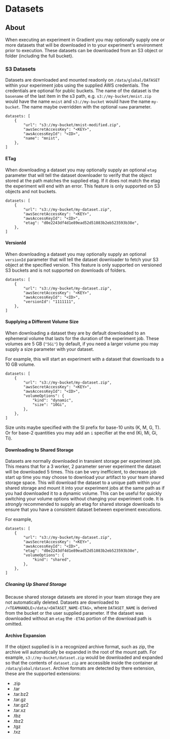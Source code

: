 # Datasets

## About

When executing an experiment in Gradient you may optionally supply one or more datasets that will be downloaded in to your experiment's environment prior to execution.
These datasets can be downloaded from an S3 object or folder (including the full bucket).

### S3 Datasets

Datasets are downloaded and mounted readonly on `/data/global/DATASET` within your experiment jobs using the supplied AWS credentials.
The credentials are optional for public buckets.
The name of the dataset is the `basename` of the last item in the s3 path, e.g. `s3://my-bucket/mnist.zip` would have the name `mnist` and `s3://my-bucket` would have the name `my-bucket`.
The name maybe overridden with the optional `name` parameter.

```
datasets: [
    {
        "url": "s3://my-bucket/mnist-modified.zip",
        "awsSecretAccessKey": "<KEY>",
        "awsAccessKeyId": "<ID>",
        "name": "mnist",
    },
]
```

#### ETag

When downloading a dataset you may optionally supply an optional `etag` parameter that will tell the dataset downloader to verify that the object stored at the path matches the supplied etag.
If it does not match the etag the experiment will end with an error.
This feature is only supported on S3 objects and not buckets.

```
datasets: [
    {
        "url": "s3://my-bucket/my-dataset.zip",
        "awsSecretAccessKey": "<KEY>",
        "awsAccessKeyId": "<ID>",
        "etag": "d0e2243df4d1e89ead52d51083b2eb523593b38e",
    },
]
```

#### VersionId

When downloading a dataset you may optionally supply an optional `versionId` parameter that will tell the dataset downloader to fetch your S3 object at the specified version.
This feature is only supported on versioned S3 buckets and is not supported on downloads of folders.

```
datasets: [
    {
        "url": "s3://my-bucket/my-dataset.zip",
        "awsSecretAccessKey": "<KEY>",
        "awsAccessKeyId": "<ID>",
        "versionId": "1111111",
    },
]
```

#### Supplying a Different Volume Size

When downloading a dataset they are by default downloaded to an ephemeral volume that lasts for the duration of the experiment job.
These volumes are 5 GB (`"5Gi"`) by default, if you need a larger volume you may supply a size parameter with your dataset.

For example, this will start an experiment with a dataset that downloads to a 10 GB volume.

```
datasets: [
    {
        "url": "s3://my-bucket/my-dataset.zip",
        "awsSecretAccessKey": "<KEY>",
        "awsAccessKeyId": "<ID>",
        "volumeOptions": {
            "kind": "dynamic",
            "size": "10Gi",
        },
    },
]
```

Size units maybe specified with the SI prefix for base-10 units (K, M, G, T).
Or for base-2 quantities you may add an `i` specifier at the end (Ki, Mi, Gi, Ti).

#### Downloading to Shared Storage

Datasets are normally downloaded in transient storage per experiment job.
This means that for a 3 worker, 2 parameter server experiment the dataset will be downloaded 5 times.
This can be very inefficient, to decrease job start up time you may choose to download your artifact to your team shared storage space.
This will download the dataset to a unique path within your shared storage and mount it into your experiment jobs at the same path as if you had downloaded it to a dynamic volume.
This can be useful for quickly switching your volume options without changing your experiment code.
It is *strongly* recommended to supply an etag for shared storage downloads to ensure that you have a consistent dataset between experiment executions.

For example,

```
datasets: [
    {
        "url": "s3://my-bucket/my-dataset.zip",
        "awsSecretAccessKey": "<KEY>",
        "awsAccessKeyId": "<ID>",
        "etag": "d0e2243df4d1e89ead52d51083b2eb523593b38e",
        "volumeOptions": {
            "kind": "shared",
        },
    },
]
```

##### Cleaning Up Shared Storage

Because shared storage datasets are stored in your team storage they are not automatically deleted.
Datasets are downloaded to `/<TEAMHANDLE>/data/<DATASET_NAME-ETAG>`, where `DATASET_NAME` is derived from the bucket or the user supplied parameter.
If the dataset was downloaded without an `etag` the `-ETAG` portion of the download path is omitted.

#### Archive Expansion

If the object supplied is in a recognized archive format, such as zip, the archive will automatically be expanded in the root of the mount path.
For example, `s3://my-bucket/dataset.zip` would be downloaded and expanded so that the contents of `dataset.zip` are accessible inside the container at `/data/global/dataset`.
Archive formats are detected by there extension, these are the supported extensions:
* .zip
* .tar
* .tar.bz2
* .tar.gz
* .tar.gz2
* .tar.xz
* .tbz
* .tbz2
* .tgz
* .txz